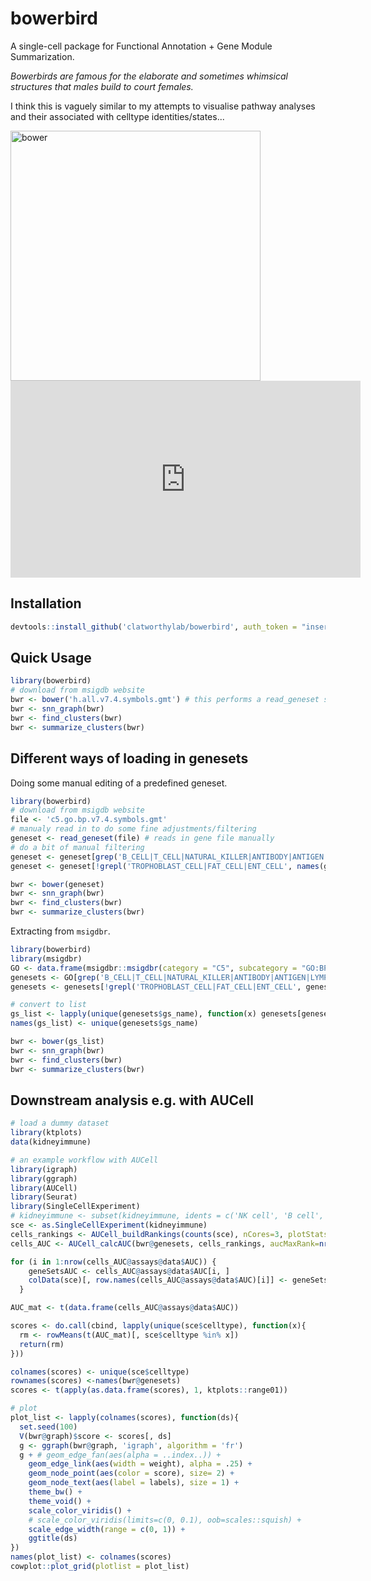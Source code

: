 # bowerbird
A single-cell package for Functional Annotation + Gene Module Summarization. 
 
*Bowerbirds are famous for the elaborate and sometimes whimsical structures that males build to court females.*

I think this is vaguely similar to my attempts to visualise pathway analyses and their associated with celltype identities/states...

<a href="https://blog.nature.org/science/2021/01/04/bowerbirds-meet-the-bird-worlds-kleptomaniac-love-architects/">
<img src="https://blog.nature.org/science/files/2020/11/32487196918_8dd537c82a_k.jpg" alt="bower" width="400"/>
</a>
<iframe width="560" height="315" src="https://www.youtube.com/embed/E1zmfTr2d4c" title="YouTube video player" frameborder="0" allow="accelerometer; autoplay; clipboard-write; encrypted-media; gyroscope; picture-in-picture" allowfullscreen></iframe>

## Installation
```R
devtools::install_github('clatworthylab/bowerbird', auth_token = "insert_your_personal_github_access_token")
```

## Quick Usage
```R
library(bowerbird)
# download from msigdb website
bwr <- bower('h.all.v7.4.symbols.gmt') # this performs a read_geneset step internally, which accepts .gmt, .gmx, .csv, .tsv, .txt, or R objects as list or data.frame format.
bwr <- snn_graph(bwr)
bwr <- find_clusters(bwr)
bwr <- summarize_clusters(bwr)
```

## Different ways of loading in genesets

Doing some manual editing of a predefined geneset.
```R
library(bowerbird)
# download from msigdb website
file <- 'c5.go.bp.v7.4.symbols.gmt'
# manualy read in to do some fine adjustments/filtering
geneset <- read_geneset(file) # reads in gene file manually
# do a bit of manual filtering
geneset <- geneset[grep('B_CELL|T_CELL|NATURAL_KILLER|ANTIBODY|ANTIGEN|LYMPHOCYTE|IMMUNE|INTERFERON|TOLL|INNATE|ADAPTIVE', names(geneset))]
geneset <- geneset[!grepl('TROPHOBLAST_CELL|FAT_CELL|ENT_CELL', names(geneset))]

bwr <- bower(geneset) 
bwr <- snn_graph(bwr)
bwr <- find_clusters(bwr)
bwr <- summarize_clusters(bwr)
```

Extracting from `msigdbr`.
```R
library(bowerbird)
library(msigdbr)
GO <- data.frame(msigdbr::msigdbr(category = "C5", subcategory = "GO:BP"))
genesets <- GO[grep('B_CELL|T_CELL|NATURAL_KILLER|ANTIBODY|ANTIGEN|LYMPHOCYTE|IMMUNE|INTERFERON|TOLL|INNATE|ADAPTIVE', GO$gs_name), ]
genesets <- genesets[!grepl('TROPHOBLAST_CELL|FAT_CELL|ENT_CELL', genesets$gs_name), ]

# convert to list
gs_list <- lapply(unique(genesets$gs_name), function(x) genesets[genesets$gs_name %in% x, "gene_symbol"])
names(gs_list) <- unique(genesets$gs_name)

bwr <- bower(gs_list)
bwr <- snn_graph(bwr)
bwr <- find_clusters(bwr)
bwr <- summarize_clusters(bwr)
```

## Downstream analysis e.g. with AUCell
```R
# load a dummy dataset
library(ktplots)
data(kidneyimmune)

# an example workflow with AUCell
library(igraph)
library(ggraph)
library(AUCell)
library(Seurat)
library(SingleCellExperiment)
# kidneyimmune <- subset(kidneyimmune, idents = c('NK cell', 'B cell', 'Mast cell', 'CD8T cell', 'CD4T cell', 'NKT cell'))
sce <- as.SingleCellExperiment(kidneyimmune)
cells_rankings <- AUCell_buildRankings(counts(sce), nCores=3, plotStats=FALSE)
cells_AUC <- AUCell_calcAUC(bwr@genesets, cells_rankings, aucMaxRank=nrow(cells_rankings)*0.05)

for (i in 1:nrow(cells_AUC@assays@data$AUC)) {
    geneSetsAUC <- cells_AUC@assays@data$AUC[i, ]
    colData(sce)[, row.names(cells_AUC@assays@data$AUC)[i]] <- geneSetsAUC
  }

AUC_mat <- t(data.frame(cells_AUC@assays@data$AUC))

scores <- do.call(cbind, lapply(unique(sce$celltype), function(x){
  rm <- rowMeans(t(AUC_mat)[, sce$celltype %in% x])
  return(rm)
}))

colnames(scores) <- unique(sce$celltype)
rownames(scores) <-names(bwr@genesets)
scores <- t(apply(as.data.frame(scores), 1, ktplots::range01))

# plot
plot_list <- lapply(colnames(scores), function(ds){
  set.seed(100)
  V(bwr@graph)$score <- scores[, ds]
  g <- ggraph(bwr@graph, 'igraph', algorithm = 'fr')
  g + # geom_edge_fan(aes(alpha = ..index..)) + 
    geom_edge_link(aes(width = weight), alpha = .25) + 
    geom_node_point(aes(color = score), size= 2) + 
    geom_node_text(aes(label = labels), size = 1) + 
    theme_bw() + 
    theme_void() + 
    scale_color_viridis() + 
    # scale_color_viridis(limits=c(0, 0.1), oob=scales::squish) + 
    scale_edge_width(range = c(0, 1)) +
    ggtitle(ds)
})
names(plot_list) <- colnames(scores)
cowplot::plot_grid(plotlist = plot_list)
```